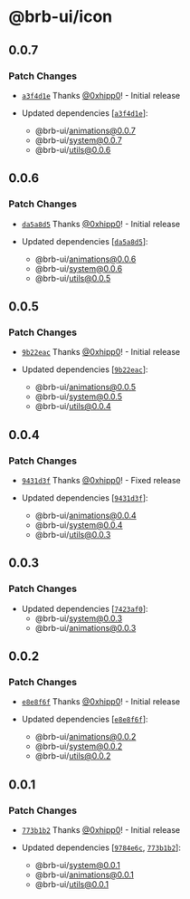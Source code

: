 # @brb-ui/icon

## 0.0.7

### Patch Changes

- [`a3f4d1e`](https://github.com/brb-tech/brb-ui/commit/a3f4d1e0989377b7ee5ff435a7ad78f2adc47c71) Thanks [@0xhipp0](https://github.com/0xhipp0)! - Initial release

- Updated dependencies [[`a3f4d1e`](https://github.com/brb-tech/brb-ui/commit/a3f4d1e0989377b7ee5ff435a7ad78f2adc47c71)]:
  - @brb-ui/animations@0.0.7
  - @brb-ui/system@0.0.7
  - @brb-ui/utils@0.0.6

## 0.0.6

### Patch Changes

- [`da5a8d5`](https://github.com/brb-tech/brb-ui/commit/da5a8d56beacf9d1aed371c10f2d25e0bbd30f59) Thanks [@0xhipp0](https://github.com/0xhipp0)! - Initial release

- Updated dependencies [[`da5a8d5`](https://github.com/brb-tech/brb-ui/commit/da5a8d56beacf9d1aed371c10f2d25e0bbd30f59)]:
  - @brb-ui/animations@0.0.6
  - @brb-ui/system@0.0.6
  - @brb-ui/utils@0.0.5

## 0.0.5

### Patch Changes

- [`9b22eac`](https://github.com/brb-tech/brb-ui/commit/9b22eac2f6a7d88f0eb8f31f12a4d7f73fe8e389) Thanks [@0xhipp0](https://github.com/0xhipp0)! - Initial release

- Updated dependencies [[`9b22eac`](https://github.com/brb-tech/brb-ui/commit/9b22eac2f6a7d88f0eb8f31f12a4d7f73fe8e389)]:
  - @brb-ui/animations@0.0.5
  - @brb-ui/system@0.0.5
  - @brb-ui/utils@0.0.4

## 0.0.4

### Patch Changes

- [`9431d3f`](https://github.com/brb-tech/brb-ui/commit/9431d3fc6e0db2609e38852d570e59f85a2c5117) Thanks [@0xhipp0](https://github.com/0xhipp0)! - Fixed release

- Updated dependencies [[`9431d3f`](https://github.com/brb-tech/brb-ui/commit/9431d3fc6e0db2609e38852d570e59f85a2c5117)]:
  - @brb-ui/animations@0.0.4
  - @brb-ui/system@0.0.4
  - @brb-ui/utils@0.0.3

## 0.0.3

### Patch Changes

- Updated dependencies [[`7423af0`](https://github.com/brb-tech/brb-ui/commit/7423af06d4dc96ee4babc7bd5ddba59d03716322)]:
  - @brb-ui/system@0.0.3
  - @brb-ui/animations@0.0.3

## 0.0.2

### Patch Changes

- [`e8e8f6f`](https://github.com/brb-tech/brb-ui/commit/e8e8f6fdf392d0d5a49dc47404b97e5c84a9b718) Thanks [@0xhipp0](https://github.com/0xhipp0)! - Initial release

- Updated dependencies [[`e8e8f6f`](https://github.com/brb-tech/brb-ui/commit/e8e8f6fdf392d0d5a49dc47404b97e5c84a9b718)]:
  - @brb-ui/animations@0.0.2
  - @brb-ui/system@0.0.2
  - @brb-ui/utils@0.0.2

## 0.0.1

### Patch Changes

- [`773b1b2`](https://github.com/brb-tech/brb-ui/commit/773b1b27cd9f06e6397bef0ce548afcc817c7f4f) Thanks [@0xhipp0](https://github.com/0xhipp0)! - Initial release

- Updated dependencies [[`9784e6c`](https://github.com/brb-tech/brb-ui/commit/9784e6c20f58f7aca2ebbad7f1c15bfaa259597a), [`773b1b2`](https://github.com/brb-tech/brb-ui/commit/773b1b27cd9f06e6397bef0ce548afcc817c7f4f)]:
  - @brb-ui/system@0.0.1
  - @brb-ui/animations@0.0.1
  - @brb-ui/utils@0.0.1
